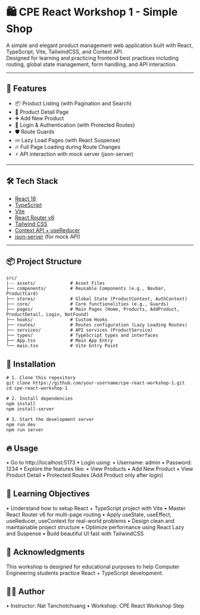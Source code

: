 # 🛍️ CPE React Workshop 1 - Simple Shop

A simple and elegant product management web application built with React, TypeScript, Vite, TailwindCSS, and Context API.  
Designed for learning and practicing frontend best practices including routing, global state management, form handling, and API interaction.

---

## 🚀 Features

- 📦 Product Listing (with Pagination and Search)
- 🔎 Product Detail Page
- ➕ Add New Product
- 🔐 Login & Authentication (with Protected Routes)
- 🛡️ Route Guards
- 💤 Lazy Load Pages (with React Suspense)
- 🔥 Full Page Loading during Route Changes
- ⚡ API interaction with mock server (json-server)

---

## 🛠️ Tech Stack

- [React 18](https://react.dev/)
- [TypeScript](https://www.typescriptlang.org/)
- [Vite](https://vitejs.dev/)
- [React Router v6](https://reactrouter.com/en/main)
- [Tailwind CSS](https://tailwindcss.com/)
- [Context API + useReducer](https://react.dev/learn/scaling-up-with-reducer-and-context)
- [json-server](https://github.com/typicode/json-server) (for mock API)

---

## 📦 Project Structure

```plaintext
src/
|-- assets/             # Asset Files
├── components/         # Reusable Components (e.g., Navbar, ProductCard)
├── stores/             # Global State (ProductContext, AuthContext)
├── core/               # Core functionalities (e.g., Guards)
├── pages/              # Main Pages (Home, Products, AddProduct, ProductDetail, Login, NotFound)
├── hooks/              # Custom Hooks
├── routes/             # Routes configuration (Lazy Loading Routes)
├── services/           # API services (ProductService)
├── types/              # TypeScript types and interfaces
├── App.tsx             # Main App Entry
└── main.tsx            # Vite Entry Point
```

## 🧪 Installation
```plaintext
# 1. Clone this repository
git clone https://github.com/your-username/cpe-react-workshop-1.git
cd cpe-react-workshop-1

# 2. Install dependencies
npm install
npm install-server

# 3. Start the development server
npm run dev
npm run server
```

## 🔥 Usage
•	Go to http://localhost:5173
•	Login using:
  •	Username: admin
  •	Password: 1234
•	Explore the features like:
  •	View Products
  •	Add New Product
  •	View Product Detail
  •	Protected Routes (Add Product only after login)


## 📖 Learning Objectives
•	Understand how to setup React + TypeScript project with Vite
•	Master React Router v6 for multi-page routing
•	Apply useState, useEffect, useReducer, useContext for real-world problems
•	Design clean and maintainable project structure
•	Optimize performance using React Lazy and Suspense
•	Build beautiful UI fast with TailwindCSS

## 🙌 Acknowledgments
This workshop is designed for educational purposes to help Computer Engineering students practice React + TypeScript development.


## 🧙‍♂️ Author
•	Instructor: Nat Tanchotchuang
  •	Workshop: CPE React Workshop Step